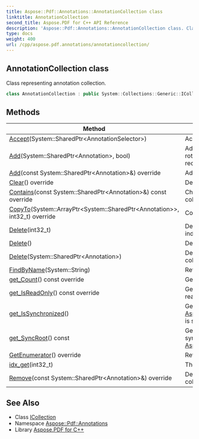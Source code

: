```yaml
---
title: Aspose::Pdf::Annotations::AnnotationCollection class
linktitle: AnnotationCollection
second_title: Aspose.PDF for C++ API Reference
description: 'Aspose::Pdf::Annotations::AnnotationCollection class. Class representing annotation collection in C++.'
type: docs
weight: 400
url: /cpp/aspose.pdf.annotations/annotationcollection/
---
```

## AnnotationCollection class


Class representing annotation collection.

```cpp
class AnnotationCollection : public System::Collections::Generic::ICollection<System::SharedPtr<Aspose::Pdf::Annotations::Annotation>>
```

## Methods

| Method | Description |
| --- | --- |
| [Accept](./accept/)(System::SharedPtr\<AnnotationSelector\>) | Accepts visitor to process annotation. |
| [Add](./add/)(System::SharedPtr\<Annotation\>, bool) | Adds annotation to the collection. If page is rotated then annotation rectangle will be recalculated accordingly. |
| [Add](./add/)(const System::SharedPtr\<Annotation\>\&) override | Adds annotation to the collection. |
| [Clear](./clear/)() override | Deletes all annotations from the collection. |
| [Contains](./contains/)(const System::SharedPtr\<Annotation\>\&) const override | Checks if specified annotation belong to collection. |
| [CopyTo](./copyto/)(System::ArrayPtr\<System::SharedPtr\<Annotation\>\>, int32_t) override | Copies array of annotations into collection. |
| [Delete](./delete/)(int32_t) | Deletes annotation from the collection by index. |
| [Delete](./delete/)() | Deletes all annotations from the collection. |
| [Delete](./delete/)(System::SharedPtr\<Annotation\>) | Deletes specified annotation from the collection. |
| [FindByName](./findbyname/)(System::String) | Returns annotation by its name. |
| [get_Count](./get_count/)() const override | Gets count of annotations in collection. |
| [get_IsReadOnly](./get_isreadonly/)() const override | Gets a value indicating if collection is readonly. |
| [get_IsSynchronized](./get_issynchronized/)() | Gets a value indicating whether access to the [Aspose.Pdf.Annotations.AnnotationCollection](./) is synchronized (thread safe). |
| [get_SyncRoot](./get_syncroot/)() const | Gets an object that can be used to synchronize access to [Aspose.Pdf.Annotations.AnnotationCollection](./). |
| [GetEnumerator](./getenumerator/)() override | Returns collection enumerator. |
| [idx_get](./idx_get/)(int32_t) | The index of the element to get. |
| [Remove](./remove/)(const System::SharedPtr\<Annotation\>\&) override | Deletes specified annotation from the collection. |
## See Also

* Class [ICollection](../../system.collections.generic/icollection/)
* Namespace [Aspose::Pdf::Annotations](../)
* Library [Aspose.PDF for C++](../../)
